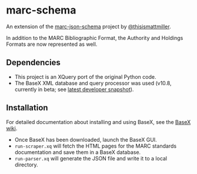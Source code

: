 # marc-schema


An extension of the [marc-json-schema](https://github.com/thisismattmiller/marc-json-schema) project by [@thisismattmiller](https://github.com/thisismattmiller).

In addition to the MARC Bibliographic Format, the Authority and Holdings Formats are now represented as well.

## Dependencies
* This project is an XQuery port of the original Python code.
* The BaseX XML database and query processor was used (v10.8, currently in beta; see [latest developer snapshot](https://files.basex.org/releases/latest/)).

## Installation
For detailed documentation about installing and using BaseX, see the [BaseX wiki](http://docs.basex.org/wiki/Main_Page).

* Once BaseX has been downloaded, launch the BaseX GUI.
* `run-scraper.xq` will fetch the HTML pages for the MARC standards documentation and save them in a BaseX database. 
* `run-parser.xq` will generate the JSON file and write it to a local directory.
